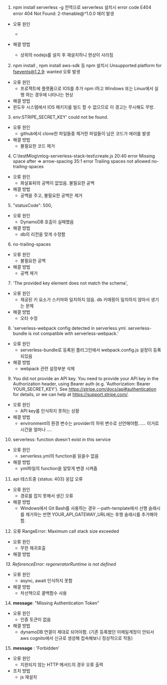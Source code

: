 1. npm install serverless -g 전역으로 serverless 설치시 
error code E404
error 404 Not Found: 2-thenable@^1.0.0 에러 발생
- 오류 원인

   - 
- 해결 방법
   - 상위의 nodejs를 설치 후 재설치하니 현상이 사라짐


2. npm install , npm install aws-sdk 등 npm 설치시 Unsupported platform for fsevents@1.2.9: wanted 오류 발생

- 오류 원인
  - 프로젝트에 플랫폼으로 IOS를 추가 npm i하고 Windows 또는 Linux에서 실행 하는 경우에 나타나는 현상 
- 해결 방법
- 윈도우 시스템에서 IOS 패키지를 빌드 할 수 없으므로 이 경고는 무시해도 무방.


3. env:STRIPE_SECRET_KEY' could not be found.
- 오류 원인
  - github에서 clone한 파일들중 제거한 파일들이 남은 코드가 에러를 발생
- 해결 방법
  - 불필요한 코드 제거

4. C:\testMlog\mlog-serverless-stack-test\create.js
    20:40  error  Missing space after =>       arrow-spacing
    35:1   error  Trailing spaces not allowed  no-trailing-spaces
- 오류 원인
  - 화살표뒤의 공백이 없었음. 불필요한 공백
- 해결 방법
  - 공백을 주고, 불필요한 공백은 제거
5.  "statusCode": 500,
- 오류 원인
  - DynamoDB 호출이 실패했음
- 해결 방법 
  - db의 리전을 맞게 수정함

6. no-trailing-spaces
- 오류 원인
  - 불필요한 공백
- 해결 방법
  - 공백 제거
7. 'The provided key element does not match the schema',
- 오류 원인
  - 제공된 키 요소가 스키마와 일치하지 않음. db 키매핑이 일치하지 않아서 생기는 문제
- 해결 방법
  - 오타 수정
8.  'serverless-webpack config detected in serverless.yml. serverless-bundle is not compatible with serverless-webpack.'
- 오류 원인
  - serverless-bundle로 등록된 플러그인에서 webpack.config.js 설정이 등록되있음
- 해결 방법
  - webpack 관련 설정부분 삭제

9. You did not provide an API key. You need to provide your API key in the Authorization header, using Bearer auth (e.g. 'Authorization: Bearer YOUR_SECRET_KEY'). See https://stripe.com/docs/api#authentication for details, or we can help at https://support.stripe.com/.
- 오류 원인
  - API key를 인식하지 못하는 상황
- 해결 방법
  - environment의 환경 변수는 provider의 하위 변수로 선언해야함...... 이거로 시간을 얼마나 ....
10. serverless: function doesn't exist in this service

- 오류 원인
  - serverless.yml의 function을 읽을수 없음
- 해결 방법
  - yml파일의 function을 알맞게 변경 시켜줌

11. api 테스트중 {status: 403} 응답 오류

- 오류 원인
  - 경로를 잡지 못해서 생긴 오류
- 해결 방법
  - Windows에서 Git Bash를 사용하는 경우 --path-template에서 선행 슬래시를 제거하는 반면 YOUR_API_GATEWAY_URL에는 후행 슬래시를 추가해야함. 

12. 오류 RangeError: Maximum call stack size exceeded

- 오류 원인 
  - 무한 재귀호출
- 해결 방법

*13. ReferenceError: regeneratorRuntime is not defined*

- 오류 원인
  - async, await 인식하지 못함
- 해결 방법
  - 차선책으로 콜백함수 사용

14. **message**: "Missing Authentication Token"

- 오류 원인
  - 인증 토큰이 없음
- 해결 방법
  - dynamoDB 연결이 제대로 되어야함. (기존 등록했던 이메일계정이 안되서 aws cognito에서 신규로 생성해 접속해보니 정상적으로 작동)

15.  **message** : 'Forbidden'

- 오류 원인
  - 지원되지 않는 HTTP 메서드의 경우 오류 출력
- 조치 방법
  - js 재설치
